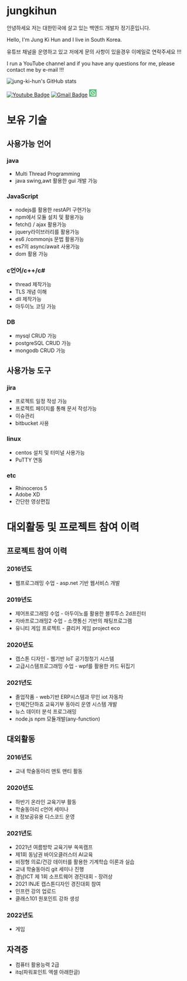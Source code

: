 # jungkihun
안녕하세요 저는 대한민국에 살고 있는 백엔드 개발자 정기훈입니다.

Hello, I'm Jung Ki Hun and I live in South Korea.

유튜브 채널을 운영하고 있고 저에게 문의 사항이 있을경우 이메일로 연락주세요 !!!

I run a YouTube channel and if you have any questions for me, please contact me by e-mail !!!

 ![jung-ki-hun's GitHub stats](https://github-readme-stats.vercel.app/api?username=jung-ki-hun&show_icons=true&theme=radical)



 [![Youtube Badge](https://img.shields.io/badge/Youtube-ff0000?style=flat-square&logo=youtube&link=https://www.youtube.com/channel/UCMOnxX7wgzgvhmGNxbDYWTQ)](https://www.youtube.com/channel/UCMOnxX7wgzgvhmGNxbDYWTQ)
 [![Gmail Badge](https://img.shields.io/badge/Gmail-d14836?style=flat-square&logo=Gmail&logoColor=white&link=mailto:khkh0130@gmail.com)](mailto:khkh0130@gmail.com)
 <a href = "https://www.inflearn.com/course/%EC%97%94%ED%8A%B8%EB%A6%AC-%EC%95%84%EB%91%90%EC%9D%B4%EB%85%B8-%EC%A0%9C%EC%9E%91">
<img src="./inflearn.png" width="20" height="20"></a>


 
# 보유 기술
## 사용가능 언어
### java 
- Multi Thread Programming
- java swing,awt 활용한 gui 개발 가능
### JavaScript  
- nodejs를 활용한  restAPI 구현가능
- npm에서 모듈 설치 및 활용가능
- fetch() / ajax 활용가능
- jquery라이브러리를 활용가능
- es6 /commonjs 문법 활용가능
- es7의 async/await 사용가능
- dom 활용 가능
### c언어/c++/c#
- thread 제작가능
- TLS 개념 이해 
- dll 제작가능
- 아두이노 코딩 가능
### DB
- mysql CRUD 가능
- postgreSQL CRUD 가능
- mongodb CRUD 가능
 
 
## 사용가능 도구
### jira
- 프로젝트 일정 작성 가능
- 프로젝트 페이지를 통해 문서 작성가능
- 이슈관리 
- bitbucket 사용
### linux
- centos 설치 및 터미널 사용가능
- PuTTY 연동
### etc
- Rhinoceros 5
- Adobe XD
- 간단한 영상편집


# 대외활동 및 프로젝트 참여 이력
## 프로젝트 참여 이력
### 2016년도 
- 웹프로그래밍 수업 - asp.net 기반 웹서비스 개발
### 2019년도 
- 제어프로그래밍 수업 - 아두이노를 활용한 블루투스 2d프린터
- 자바프로그래밍2 수업 - 소캣통신 기반의 채팅프로그램 
- 유니티 게임 프로젝트 - 클리커 게임 project eco
### 2020년도 
- 캡스톤 디자인 - 웹기반 IoT 공기청청기 시스템
- 고급시스템프로그래밍 수업 - wpf를 활용한 카드 뒤집기 
### 2021년도 
- 졸업작품 - web기반 ERP시스템과 무인 iot 자동차
- 인제간단하죠 교육기부 동아리 운영 시스템 개발
- 뉴스 데이터 분석 프로그래밍
- node.js npm 모듈개발(any-function)

## 대외활동
### 2016년도
- 교내 학술동아리 맨토 맨티 활동
### 2020년도 
- 하반기 온라인 교육기부 활동
- 학술동아리 c언어 세미나
- it 정보공유용 디스코드 운영
### 2021년도
- 2021년 여름방학 교육기부 쏙쏙캠프
- 제1회 동남권 바이오클러스터 AI교육
- 비정형 의료/건강 데이터를 활용한 기계학습 이론과 실습
- 교내 학술동아리 git 세미나 진행
- 경남ICT 제 1회 소프트웨어 경진대회 - 장려상
- 2021 INJE 캡스톤디자인 경진대회 참여
- 인프런 강의 업로드
- 클래스101 원포인트 강좌 생성
### 2022년도
- 게임
## 자격증
- 컴퓨터 활용능력 2급
- itq(파워포인트 엑셀 아래한글)
